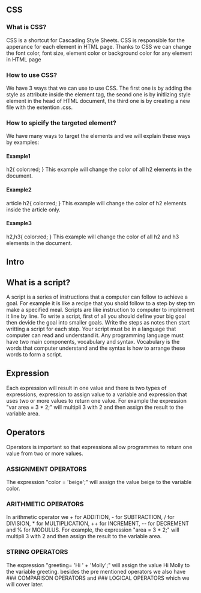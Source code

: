 ## CSS
### What is CSS?
CSS is a shortcut for Cascading Style Sheets. CSS is responsible for the apperance for each element in HTML page. Thanks to CSS we can change the font color, font size, element color or background color for any element in HTML page

### How to use CSS?
We have 3 ways that we can use to use CSS. The first one is by adding the style as attribute inside the element tag, the seond one is by initlizing style element in the head of HTML document, the third one is by creating a new file with the extention .css.

### How to spicify the targeted element?
We have many ways to target the elements and we will explain these ways by examples:

#### Example1
h2{
    color:red;
}
This example will change the color of all h2 elements in the document.

#### Example2
article h2{
    color:red;
}
This example will change the color of h2 elements inside the article only.

#### Example3
h2,h3{
    color:red;
}
This example will change the color of all h2 and h3 elements in the document.

## Intro
## What is a script?
A script is a series of instructions that a computer can follow to achieve a goal. For example it is like a recipe that you shold follow to a step by step tm make a specified meal. Scripts are like instruction to computer to implement it line by line. To write a script, first of all you should define your big goal then devide the goal into smaller goals. Write the steps as notes then start writting a script for each step. Your script must be in a language that computer can read and understand it. Any programming language must have two main components, vocabulary and syntax. Vocabulary is the words that computer understand and the syntax is how to arrange these words to form a script.

## Expression
Each expression will result in one value and there is two types of expressions, expression to assign value to a variable and expression that uses two or more values to return one value. For example the expression "var area = 3 * 2;" will multipli 3 with 2 and then assign the result to the variable area. 

## Operators
Operators is important so that expressions allow programmes to return one value from two or more values.

### ASSIGNMENT OPERATORS
The expression "color = 'beige';" will assign the value beige to the variable color.

### ARITHMETIC OPERATORS
In arithmetic operator we + for ADDITION, - for SUBTRACTION, / for DIVISION, * for MULTIPLICATION, ++ for INCREMENT, -- for DECREMENT and % for MODULUS. For example, the expression "area = 3 * 2;" will multipli 3 with 2 and then assign the result to the variable area. 

### STRING OPERATORS 
The expression "greeting= 'Hi ' + 'Molly';" will assign the value Hi Molly to the variable greeting.
besides the pre mentioned operators we also have ### COMPARISON OPERATORS and ### LOGICAL OPERATORS which we will cover later.